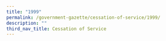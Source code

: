 ```yaml
---
title: "1999"
permalink: /government-gazette/cessation-of-service/1999/
description: ""
third_nav_title: Cessation of Service
---
```

